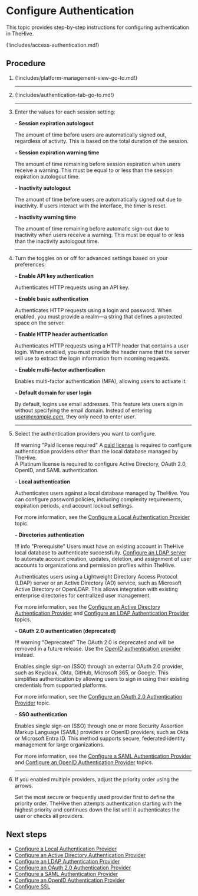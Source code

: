 # Configure Authentication

This topic provides step-by-step instructions for configuring authentication in TheHive.

{!includes/access-authentication.md!}

<h2>Procedure</h2>

1. {!includes/platform-management-view-go-to.md!}

    ---

2. {!includes/authentication-tab-go-to.md!}

    ---

3. Enter the values for each session setting:

    **- Session expiration autologout**

    The amount of time before users are automatically signed out, regardless of activity. This is based on the total duration of the session.

    **- Session expiration warning time**

    The amount of time remaining before session expiration when users receive a warning. This must be equal to or less than the session expiration autologout time.

    **- Inactivity autologout**

    The amount of time before users are automatically signed out due to inactivity. If users interact with the interface, the timer is reset.

    **- Inactivity warning time**

    The amount of time remaining before automatic sign-out due to inactivity when users receive a warning. This must be equal to or less than the inactivity autologout time.

    ---

4. Turn the toggles on or off for advanced settings based on your preferences:

    **- Enable API key authentication**

    Authenticates HTTP requests using an API key.

    **- Enable basic authentication**

    Authenticates HTTP requests using a login and password. When enabled, you must provide a realm—a string that defines a protected space on the server.

    **- Enable HTTP header authentication**

    Authenticates HTTP requests using a HTTP header that contains a user login. When enabled, you must provide the header name that the server will use to extract the login information from incoming requests.

    **- Enable multi-factor authentication**

    Enables multi-factor authentication (MFA), allowing users to activate it.

    **- Default domain for user login**

    By default, logins use email addresses. This feature lets users sign in without specifying the email domain. Instead of entering *user@example.com*, they only need to enter *user*.

    ---

5. Select the authentication providers you want to configure.

    !!! warning "Paid license required"
        A [paid license](../../installation/licenses/about-licenses.md) is required to configure authentication providers other than the local database managed by TheHive.  
        A Platinum license is required to configure Active Directory, OAuth 2.0, OpenID, and SAML authentication.

    **- Local authentication**

    Authenticates users against a local database managed by TheHive. You can configure password policies, including complexity requirements, expiration periods, and account lockout settings.

    For more information, see the [Configure a Local Authentication Provider](local.md) topic.

    **- Directories authentication**

    !!! info "Prerequisite"
        Users must have an existing account in TheHive local database to authenticate successfully. [Configure an LDAP server](../../administration/ldap/configure-ldap-server.md) to automate account creation, updates, deletion, and assignment of user accounts to organizations and permission profiles within TheHive.

    Authenticates users using a Lightweight Directory Access Protocol (LDAP) server or an Active Directory (AD) service, such as Microsoft Active Directory or OpenLDAP. This allows integration with existing enterprise directories for centralized user management.

    For more information, see the [Configure an Active Directory Authentication Provider](ad.md) and [Configure an LDAP Authentication Provider](ldap.md) topics.

    **- OAuth 2.0 authentication (deprecated)**

    !!! warning "Deprecated"
        The OAuth 2.0 is deprecated and will be removed in a future release. Use the [OpenID authentication provider](openid.md) instead.

    Enables single sign-on (SSO) through an external OAuth 2.0 provider, such as Keycloak, Okta, GitHub, Microsoft 365, or Google. This simplifies authentication by allowing users to sign in using their existing credentials from supported platforms.

    For more information, see the [Configure an OAuth 2.0 Authentication Provider](oauth2.md) topic.

    **- SSO authentication**

    Enables single sign-on (SSO) through one or more Security Assertion Markup Language (SAML) providers or OpenID providers, such as Okta or Microsoft Entra ID. This method supports secure, federated identity management for large organizations.

    For more information, see the [Configure a SAML Authentication Provider](saml.md) and [Configure an OpenID Authentication Provider](openid.md) topics.

    ---

6. If you enabled multiple providers, adjust the priority order using the arrows.
    
    Set the most secure or frequently used provider first to define the priority order. TheHive then attempts authentication starting with the highest priority and continues down the list until it authenticates the user or checks all providers.

<h2>Next steps</h2>

* [Configure a Local Authentication Provider](local.md)
* [Configure an Active Directory Authentication Provider](ad.md)
* [Configure an LDAP Authentication Provider](ldap.md)
* [Configure an OAuth 2.0 Authentication Provider](oauth2.md)
* [Configure a SAML Authentication Provider](saml.md)
* [Configure an OpenID Authentication Provider](openid.md)
* [Configure SSL](ssl.md)